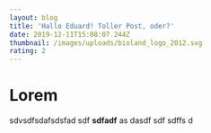 ```yaml
---
layout: blog
title: 'Hallo Eduard! Toller Post, oder?'
date: 2019-12-11T15:08:07.244Z
thumbnail: /images/uploads/bioland_logo_2012.svg
rating: 2
---
```

# Lorem

sdvsdfsdafsdsfad sdf **sdfadf** as dasdf sdf sdffs d
